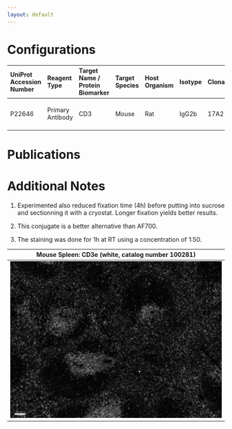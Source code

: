 ```yaml
---
layout: default
---
```


# Configurations

| UniProt Accession Number   | Reagent Type     | Target Name / Protein Biomarker   | Target Species   | Host Organism   | Isotype   | Clonality   | Vendor    |   Catalog Number | Conjugate     | RRID       | Availability   | Method        | Tissue Preservation               | Target Tissue   | Tissue State   | Detergent         | Antigen Retrieval Conditions   | Dye Inactivation Conditions   | Recommend   | Agree               | Disagree   | Contributor         | Notes       |
|:---------------------------|:-----------------|:----------------------------------|:-----------------|:----------------|:----------|:------------|:----------|-----------------:|:--------------|:-----------|:---------------|:--------------|:----------------------------------|:----------------|:---------------|:------------------|:-------------------------------|:------------------------------|:------------|:--------------------|:-----------|:--------------------|:------------|
| P22646                     | Primary Antibody | CD3                               | Mouse            | Rat             | IgG2b     | 17A2        | BioLegend |           100281 | Spark Red 718 | AB_2924440 | Stock          | Multiplexed 2D Imaging | 1:4 Cytofix/Cytoperm Fixed Frozen | Spleen      | NA             | 0.3% Triton-X-100 | NA                             | NA      | Yes         | [0000-0003-1130-1899](https://orcid.org/0000-0003-1130-1899) | NA         | [0000-0003-1130-1899](https://orcid.org/0000-0003-1130-1899) | [1, 2, 3](#notes) |

# Publications



# Additional Notes

<a name="notes"></a>
1. Experimented also reduced fixation time (4h) before putting into sucrose and sectionning it with a cryostat. Longer fixation yields better results. 

2. This conjugate is a better alternative than AF700. 

3. The staining was done for 1h at RT using a concentration of 1:50. 

| Mouse Spleen: CD3e (white, catalog number 100281) |
|:-------:|
| ![](CD3_SR718_Spleen.jpg) |

